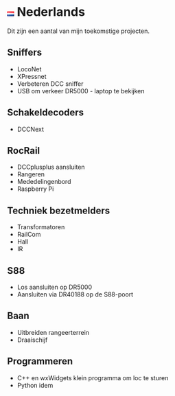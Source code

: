 # ![Nederlandse vlag](./images/nl.gif) Nederlands

Dit zijn een aantal van mijn toekomstige projecten.

## Sniffers

* LocoNet
* XPressnet
* Verbeteren DCC sniffer
* USB om verkeer DR5000 - laptop te bekijken

## Schakeldecoders

* DCCNext

## RocRail

* DCCplusplus aansluiten
* Rangeren
* Mededelingenbord
* Raspberry Pi

## Techniek bezetmelders

* Transformatoren
* RailCom
* Hall
* IR

## S88

* Los aansluiten op DR5000
* Aansluiten via DR40188 op de S88-poort

## Baan

* Uitbreiden rangeerterrein
* Draaischijf

## Programmeren

* C++ en wxWidgets klein programma om loc te sturen
* Python idem
